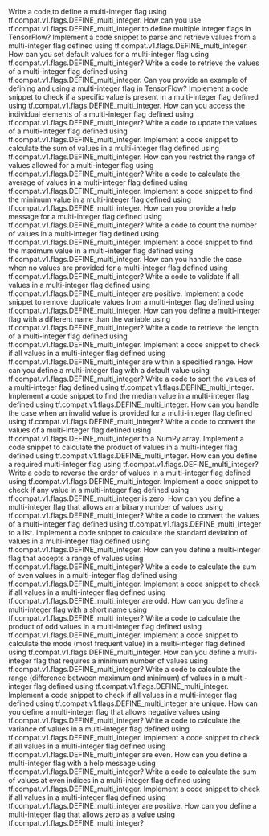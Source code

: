 Write a code to define a multi-integer flag using tf.compat.v1.flags.DEFINE_multi_integer.
How can you use tf.compat.v1.flags.DEFINE_multi_integer to define multiple integer flags in TensorFlow?
Implement a code snippet to parse and retrieve values from a multi-integer flag defined using tf.compat.v1.flags.DEFINE_multi_integer.
How can you set default values for a multi-integer flag using tf.compat.v1.flags.DEFINE_multi_integer?
Write a code to retrieve the values of a multi-integer flag defined using tf.compat.v1.flags.DEFINE_multi_integer.
Can you provide an example of defining and using a multi-integer flag in TensorFlow?
Implement a code snippet to check if a specific value is present in a multi-integer flag defined using tf.compat.v1.flags.DEFINE_multi_integer.
How can you access the individual elements of a multi-integer flag defined using tf.compat.v1.flags.DEFINE_multi_integer?
Write a code to update the values of a multi-integer flag defined using tf.compat.v1.flags.DEFINE_multi_integer.
Implement a code snippet to calculate the sum of values in a multi-integer flag defined using tf.compat.v1.flags.DEFINE_multi_integer.
How can you restrict the range of values allowed for a multi-integer flag using tf.compat.v1.flags.DEFINE_multi_integer?
Write a code to calculate the average of values in a multi-integer flag defined using tf.compat.v1.flags.DEFINE_multi_integer.
Implement a code snippet to find the minimum value in a multi-integer flag defined using tf.compat.v1.flags.DEFINE_multi_integer.
How can you provide a help message for a multi-integer flag defined using tf.compat.v1.flags.DEFINE_multi_integer?
Write a code to count the number of values in a multi-integer flag defined using tf.compat.v1.flags.DEFINE_multi_integer.
Implement a code snippet to find the maximum value in a multi-integer flag defined using tf.compat.v1.flags.DEFINE_multi_integer.
How can you handle the case when no values are provided for a multi-integer flag defined using tf.compat.v1.flags.DEFINE_multi_integer?
Write a code to validate if all values in a multi-integer flag defined using tf.compat.v1.flags.DEFINE_multi_integer are positive.
Implement a code snippet to remove duplicate values from a multi-integer flag defined using tf.compat.v1.flags.DEFINE_multi_integer.
How can you define a multi-integer flag with a different name than the variable using tf.compat.v1.flags.DEFINE_multi_integer?
Write a code to retrieve the length of a multi-integer flag defined using tf.compat.v1.flags.DEFINE_multi_integer.
Implement a code snippet to check if all values in a multi-integer flag defined using tf.compat.v1.flags.DEFINE_multi_integer are within a specified range.
How can you define a multi-integer flag with a default value using tf.compat.v1.flags.DEFINE_multi_integer?
Write a code to sort the values of a multi-integer flag defined using tf.compat.v1.flags.DEFINE_multi_integer.
Implement a code snippet to find the median value in a multi-integer flag defined using tf.compat.v1.flags.DEFINE_multi_integer.
How can you handle the case when an invalid value is provided for a multi-integer flag defined using tf.compat.v1.flags.DEFINE_multi_integer?
Write a code to convert the values of a multi-integer flag defined using tf.compat.v1.flags.DEFINE_multi_integer to a NumPy array.
Implement a code snippet to calculate the product of values in a multi-integer flag defined using tf.compat.v1.flags.DEFINE_multi_integer.
How can you define a required multi-integer flag using tf.compat.v1.flags.DEFINE_multi_integer?
Write a code to reverse the order of values in a multi-integer flag defined using tf.compat.v1.flags.DEFINE_multi_integer.
Implement a code snippet to check if any value in a multi-integer flag defined using tf.compat.v1.flags.DEFINE_multi_integer is zero.
How can you define a multi-integer flag that allows an arbitrary number of values using tf.compat.v1.flags.DEFINE_multi_integer?
Write a code to convert the values of a multi-integer flag defined using tf.compat.v1.flags.DEFINE_multi_integer to a list.
Implement a code snippet to calculate the standard deviation of values in a multi-integer flag defined using tf.compat.v1.flags.DEFINE_multi_integer.
How can you define a multi-integer flag that accepts a range of values using tf.compat.v1.flags.DEFINE_multi_integer?
Write a code to calculate the sum of even values in a multi-integer flag defined using tf.compat.v1.flags.DEFINE_multi_integer.
Implement a code snippet to check if all values in a multi-integer flag defined using tf.compat.v1.flags.DEFINE_multi_integer are odd.
How can you define a multi-integer flag with a short name using tf.compat.v1.flags.DEFINE_multi_integer?
Write a code to calculate the product of odd values in a multi-integer flag defined using tf.compat.v1.flags.DEFINE_multi_integer.
Implement a code snippet to calculate the mode (most frequent value) in a multi-integer flag defined using tf.compat.v1.flags.DEFINE_multi_integer.
How can you define a multi-integer flag that requires a minimum number of values using tf.compat.v1.flags.DEFINE_multi_integer?
Write a code to calculate the range (difference between maximum and minimum) of values in a multi-integer flag defined using tf.compat.v1.flags.DEFINE_multi_integer.
Implement a code snippet to check if all values in a multi-integer flag defined using tf.compat.v1.flags.DEFINE_multi_integer are unique.
How can you define a multi-integer flag that allows negative values using tf.compat.v1.flags.DEFINE_multi_integer?
Write a code to calculate the variance of values in a multi-integer flag defined using tf.compat.v1.flags.DEFINE_multi_integer.
Implement a code snippet to check if all values in a multi-integer flag defined using tf.compat.v1.flags.DEFINE_multi_integer are even.
How can you define a multi-integer flag with a help message using tf.compat.v1.flags.DEFINE_multi_integer?
Write a code to calculate the sum of values at even indices in a multi-integer flag defined using tf.compat.v1.flags.DEFINE_multi_integer.
Implement a code snippet to check if all values in a multi-integer flag defined using tf.compat.v1.flags.DEFINE_multi_integer are positive.
How can you define a multi-integer flag that allows zero as a value using tf.compat.v1.flags.DEFINE_multi_integer?